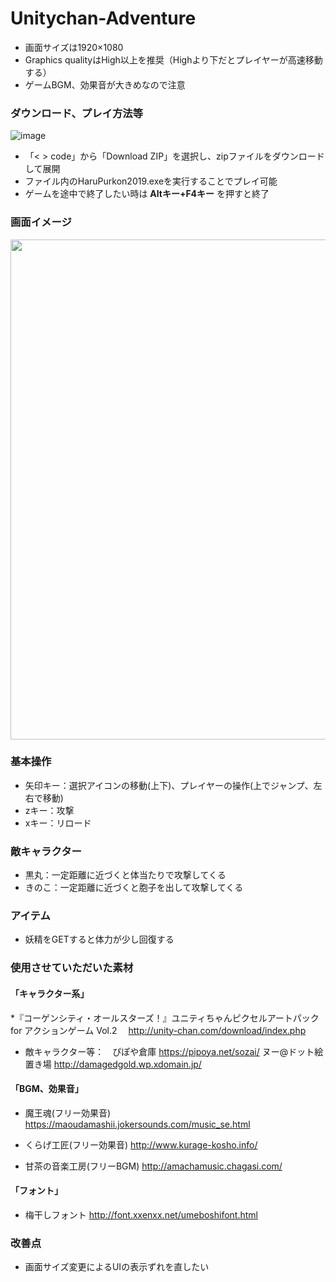 # Unitychan-Adventure

* 画面サイズは1920×1080
* Graphics qualityはHigh以上を推奨（Highより下だとプレイヤーが高速移動する）
* ゲームBGM、効果音が大きめなので注意

### ダウンロード、プレイ方法等
![image](https://user-images.githubusercontent.com/88474670/225761150-dd98c2fa-032d-4374-9ccc-fb590913c56d.png)
* 「< > code」から「Download ZIP」を選択し、zipファイルをダウンロードして展開
* ファイル内のHaruPurkon2019.exeを実行することでプレイ可能
* ゲームを途中で終了したい時は __Altキー+F4キー__ を押すと終了

### 画面イメージ
<img src="https://user-images.githubusercontent.com/55573165/111335284-9ad94700-86b7-11eb-97bb-656e621c7e5c.png" width="800">

### 基本操作
* 矢印キー：選択アイコンの移動(上下)、プレイヤーの操作(上でジャンプ、左右で移動)
* zキー：攻撃
* xキー：リロード

### 敵キャラクター
* 黒丸：一定距離に近づくと体当たりで攻撃してくる
* きのこ：一定距離に近づくと胞子を出して攻撃してくる

### アイテム
* 妖精をGETすると体力が少し回復する

### 使用させていただいた素材
#### 「キャラクター系」

*『コーゲンシティ・オールスターズ！』ユニティちゃんピクセルアートパック for アクションゲーム Vol.2　
http://unity-chan.com/download/index.php

* 敵キャラクター等：　ぴぽや倉庫  https://pipoya.net/sozai/
                      ヌー@ドット絵置き場  http://damagedgold.wp.xdomain.jp/
#### 「BGM、効果音」
* 魔王魂(フリー効果音) https://maoudamashii.jokersounds.com/music_se.html

* くらげ工匠(フリー効果音) http://www.kurage-kosho.info/

* 甘茶の音楽工房(フリーBGM) http://amachamusic.chagasi.com/

#### 「フォント」
* 梅干しフォント http://font.xxenxx.net/umeboshifont.html


### 改善点
* 画面サイズ変更によるUIの表示ずれを直したい
